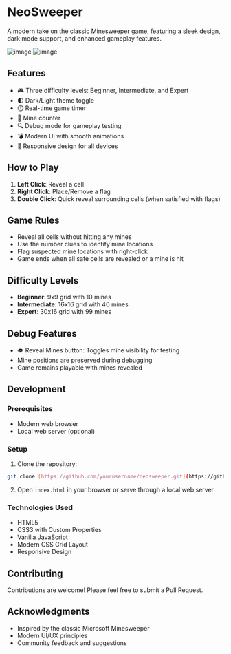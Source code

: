 # NeoSweeper

A modern take on the classic Minesweeper game, featuring a sleek design, dark mode support, and enhanced gameplay features.

![image](https://github.com/user-attachments/assets/deb854ef-f404-4303-af5b-bfc3a33bc624)
![image](https://github.com/user-attachments/assets/63032c23-50c4-4a29-9489-20f619991ec5)



## Features

- 🎮 Three difficulty levels: Beginner, Intermediate, and Expert
- 🌓 Dark/Light theme toggle
- ⏱️ Real-time game timer
- 🚩 Mine counter
- 🔍 Debug mode for gameplay testing
- 💣 Modern UI with smooth animations
- 📱 Responsive design for all devices

## How to Play

1. **Left Click**: Reveal a cell
2. **Right Click**: Place/Remove a flag
3. **Double Click**: Quick reveal surrounding cells (when satisfied with flags)

## Game Rules

- Reveal all cells without hitting any mines
- Use the number clues to identify mine locations
- Flag suspected mine locations with right-click
- Game ends when all safe cells are revealed or a mine is hit

## Difficulty Levels

- **Beginner**: 9x9 grid with 10 mines
- **Intermediate**: 16x16 grid with 40 mines
- **Expert**: 30x16 grid with 99 mines

## Debug Features

- 👁️ Reveal Mines button: Toggles mine visibility for testing
- Mine positions are preserved during debugging
- Game remains playable with mines revealed

## Development

### Prerequisites

- Modern web browser
- Local web server (optional)

### Setup

1. Clone the repository:
```bash
git clone [https://github.com/yourusername/neosweeper.git](https://github.com/lazzerex/NeoSweeper.git)
```

2. Open `index.html` in your browser or serve through a local web server

### Technologies Used

- HTML5
- CSS3 with Custom Properties
- Vanilla JavaScript
- Modern CSS Grid Layout
- Responsive Design

## Contributing

Contributions are welcome! Please feel free to submit a Pull Request.

## Acknowledgments

- Inspired by the classic Microsoft Minesweeper
- Modern UI/UX principles
- Community feedback and suggestions 
